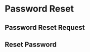 # Password Reset

## Password Reset Request

<api-endpoint openapi-path="../openapi.yaml" endpoint="/api/auth/reset-password" method="POST"/>

## Reset Password

<api-endpoint openapi-path="../openapi.yaml" endpoint="/api/auth/reset-password" method="PUT"/>
